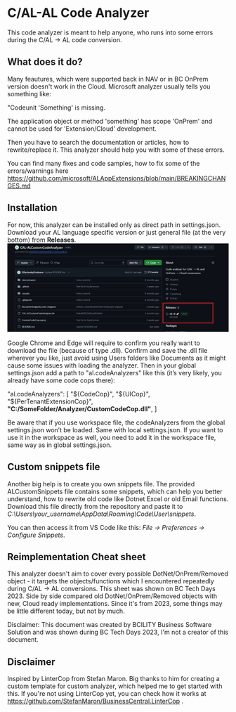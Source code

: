 # C/AL-AL Code Analyzer

This code analyzer is meant to help anyone, who runs into some errors during the C/AL -> AL code conversion.

## What does it do?

Many feautures, which were supported back in NAV or in BC OnPrem version doesn't work in the Cloud. Microsoft analyzer usually tells you something like:

"Codeunit 'Something' is missing.

The application object or method 'something' has scope 'OnPrem' and cannot be used for 'Extension/Cloud' development.

Then you have to search the documentation or articles, how to rewrite/replace it. This analyzer should help you with some of these errors.

You can find many fixes and code samples, how to fix some of the errors/warnings here https://github.com/microsoft/ALAppExtensions/blob/main/BREAKINGCHANGES.md

## Installation

For now, this analyzer can be installed only as direct path in settings.json. Download your AL language specific version or just general file (at the very bottom) from <b>Releases</b>. 
![Releases](<Screenshot 2025-09-04 093524.png>)

Google Chrome and Edge will require to confirm you really want to download the file (because of type .dll). Confirm and save the .dll file wherever you like, just avoid using Users folders like Documents as it might cause some issues with loading the analyzer.
Then in your global settings.json add a path to "al.codeAnalyzers" like this (it’s very likely, you already have some code cops there):

"al.codeAnalyzers": [
        "${CodeCop}",
        "${UICop}",
        "${PerTenantExtensionCop}",
        <b>"C:/SomeFolder/Analyzer/CustomCodeCop.dll"</b>,
    ]

Be aware that if you use workspace file, the codeAnalyzers from the global settings.json won’t be loaded. Same with local settings.json. If you want to use it in the workspace as well, you need to add it in the workspace file, same way as in global settings.json.

## Custom snippets file

Another big help is to create you own snippets file. The provided ALCustomSnippets file contains some snippets, which can help you better understand, how to rewrite old code like Dotnet Excel or old Email functions. Download this file directly from the repository and paste it to <i>C:\Users\your_username\AppData\Roaming\Code\User\snippets</i>. 

You can then access it from VS Code like this: <i>File -> Preferences -> Configure Snippets</i>.

## Reimplementation Cheat sheet

This analyzer doesn't aim to cover every possible DotNet/OnPrem/Removed object - it targets the objects/functions which I encountered repeatedly during C/AL -> AL conversions.
This sheet was shown on BC Tech Days 2023. Side by side compared old DotNet/OnPrem/Removed objects with new, Cloud ready implementations. Since it's from 2023, some things may be little different today, but not by much.

Disclaimer: This document was created by BCILITY Business Software Solution and was shown during BC Tech Days 2023,  I'm not a creator of this document.

## Disclaimer

Inspired by LinterCop from Stefan Maron. Big thanks to him for creating a custom template for custom analyzer, which helped me to get started with this.
If you're not using LinterCop yet, you can check how it works at https://github.com/StefanMaron/BusinessCentral.LinterCop .
